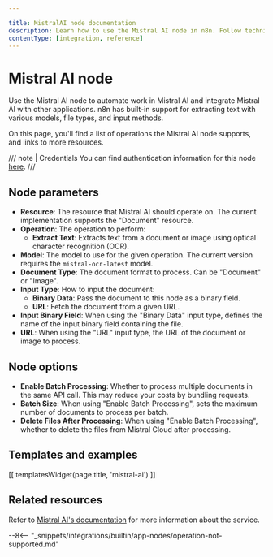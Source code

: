 ```yaml
---

title: MistralAI node documentation
description: Learn how to use the Mistral AI node in n8n. Follow technical documentation to integrate Mistral AI node into your workflows.
contentType: [integration, reference]
---
```


# Mistral AI node

Use the Mistral AI node to automate work in Mistral AI and integrate Mistral AI with other applications. n8n has built-in support for extracting text with various models, file types, and input methods.

On this page, you'll find a list of operations the Mistral AI node supports, and links to more resources.

///  note  | Credentials
You can find authentication information for this node [here](/integrations/builtin/credentials/mistral.md).
///


## Node parameters

* **Resource**: The resource that Mistral AI should operate on. The current implementation supports the "Document" resource.
* **Operation**: The operation to perform:
	* **Extract Text**: Extracts text from a document or image using optical character recognition (OCR).
* **Model**: The model to use for the given operation. The current version requires the `mistral-ocr-latest` model.
* **Document Type**: The document format to process. Can be "Document" or "Image".
* **Input Type**: How to input the document:
	* **Binary Data**: Pass the document to this node as a binary field.
	* **URL**: Fetch the document from a given URL.
* **Input Binary Field**: When using the "Binary Data" input type, defines the name of the input binary field containing the file.
* **URL**: When using the "URL" input type, the URL of the document or image to process.

## Node options

* **Enable Batch Processing**: Whether to process multiple documents in the same API call. This may reduce your costs by bundling requests.
* **Batch Size**: When using "Enable Batch Processing", sets the maximum number of documents to process per batch.
* **Delete Files After Processing**: When using "Enable Batch Processing", whether to delete the files from Mistral Cloud after processing.


## Templates and examples

<!-- see https://www.notion.so/n8n/Pull-in-templates-for-the-integrations-pages-37c716837b804d30a33b47475f6e3780 -->
[[ templatesWidget(page.title, 'mistral-ai') ]]

## Related resources

<!-- add a link to the service's documentation. This should usually go direct to the API docs -->
Refer to [Mistral AI's documentation](https://docs.mistral.ai/api/) for more information about the service.

--8<-- "_snippets/integrations/builtin/app-nodes/operation-not-supported.md"
